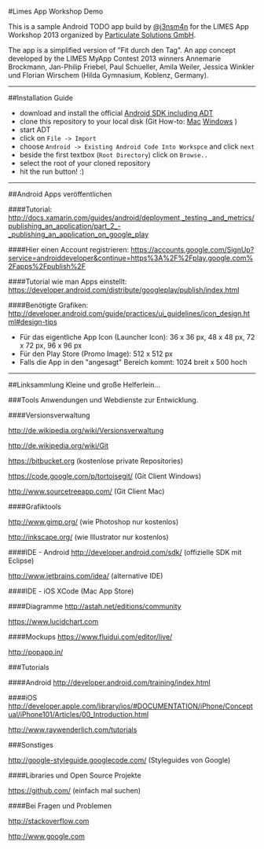 #Limes App Workshop Demo

This is a sample Android TODO app build by [@j3nsm4n](https://github.com/j3nsm4n) for the LIMES App Workshop 2013 organized by [Particulate Solutions GmbH](http://www.particulate.me/). 

The app is a simplified version of "Fit durch den Tag". An app concept developed by the LIMES MyApp Contest 2013 winners Annemarie Brockmann, Jan-Philip Friebel, Paul Schueller, Amila Weiler, Jessica Winkler und Florian Wirschem (Hilda Gymnasium, Koblenz, Germany).

---

##Installation Guide


* download and install the official [Android SDK including ADT](http://developer.android.com/sdk/index.html)
* clone this repository to your local disk (Git How-to: [Mac](http://uncod.in/blog/github-tortoisegit-and-organizational-workflow-tutorial/) [Windows](http://uncod.in/blog/github-tortoisegit-and-organizational-workflow-tutorial/) )
* start ADT
* click on `File -> Import`
* choose `Android -> Existing Android Code Into Workspce` and click `next`
* beside the first textbox (`Root Directory`) click on `Browse..`
* select the root of your cloned repository
* hit the run button! :)

---

##Android Apps veröffentlichen

####Tutorial:
http://docs.xamarin.com/guides/android/deployment,_testing,_and_metrics/publishing_an_application/part_2_-_publishing_an_application_on_google_play 

####Hier einen Account registrieren:
https://accounts.google.com/SignUp?service=androiddeveloper&continue=https%3A%2F%2Fplay.google.com%2Fapps%2Fpublish%2F 

####Tutorial wie man Apps einstellt:
https://developer.android.com/distribute/googleplay/publish/index.html

####Benötigte Grafiken:
http://developer.android.com/guide/practices/ui_guidelines/icon_design.html#design-tips 

* Für das eigentliche App Icon (Launcher Icon): 36 x 36 px, 48 x 48 px, 72 x 72 px, 96 x 96 px
* Für den Play Store (Promo Image): 512 x 512 px
* Falls die App in den "angesagt" Bereich kommt: 1024 breit x 500 hoch

---

##Linksammlung
Kleine und große Helferlein…

###Tools
Anwendungen und Webdienste zur Entwicklung.

####Versionsverwaltung

http://de.wikipedia.org/wiki/Versionsverwaltung

http://de.wikipedia.org/wiki/Git

https://bitbucket.org (kostenlose private Repositories)

https://code.google.com/p/tortoisegit/ (Git Client Windows)

http://www.sourcetreeapp.com/ (Git Client Mac)

####Grafiktools

http://www.gimp.org/ (wie Photoshop nur kostenlos)

http://inkscape.org/ (wie Illustrator nur kostenlos)

####IDE - Android
http://developer.android.com/sdk/ (offizielle SDK mit Eclipse)

http://www.jetbrains.com/idea/ (alternative IDE)

####IDE - iOS
XCode (Mac App Store)

####Diagramme
http://astah.net/editions/community

https://www.lucidchart.com

####Mockups
https://www.fluidui.com/editor/live/

http://popapp.in/

###Tutorials

####Android
http://developer.android.com/training/index.html

####iOS
http://developer.apple.com/library/ios/#DOCUMENTATION/iPhone/Conceptual/iPhone101/Articles/00_Introduction.html

http://www.raywenderlich.com/tutorials

###Sonstiges

http://google-styleguide.googlecode.com/ (Styleguides von Google)

####Libraries und Open Source Projekte

https://github.com/ (einfach mal suchen)

####Bei Fragen und Problemen

http://stackoverflow.com

http://www.google.com



